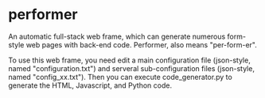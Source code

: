 # performer
An automatic full-stack web frame, which can generate numerous form-style web pages with back-end code.
Performer, also means "per-form-er".

To use this web frame, you need edit a main configuration file (json-style, named "configuration.txt") and serveral sub-configuration files (json-style, named "config_xx.txt"). Then you can execute code_generator.py to generate the HTML, Javascript, and Python code. 
